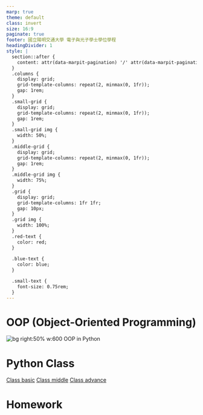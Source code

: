 ```yaml
---
marp: true
theme: default
class: invert
size: 16:9
paginate: true
footer: 國立陽明交通大學 電子與光子學士學位學程
headingDivider: 1
style: |
  section::after {
    content: attr(data-marpit-pagination) '/' attr(data-marpit-pagination-total);
  }
  .columns {
    display: grid;
    grid-template-columns: repeat(2, minmax(0, 1fr));
    gap: 1rem;
  }
  .small-grid {
    display: grid;
    grid-template-columns: repeat(2, minmax(0, 1fr));
    gap: 1rem;
  }
  .small-grid img {
    width: 50%;
  }
  .middle-grid {
    display: grid;
    grid-template-columns: repeat(2, minmax(0, 1fr));
    gap: 1rem;
  }
  .middle-grid img {
    width: 75%;
  }
  .grid {
    display: grid;
    grid-template-columns: 1fr 1fr;
    gap: 10px;
  }
  .grid img {
    width: 100%;
  }
  .red-text {
    color: red;
  }
  
  .blue-text {
    color: blue;  
  }

  .small-text {
    font-size: 0.75rem;
  }
---
```

# OOP (Object-Oriented Programming)
![bg right:50% w:600 OOP in Python](https://inprogrammer.com/wp-content/uploads/2022/07/oops.png)

# Python Class
[Class basic](https://github.com/mingfujacky/Lecture-Python/blob/main/OOP/OOP_basic.ipynb)
[Class middle](https://github.com/mingfujacky/Lecture-Python/blob/main/OOP/OOP_middle.ipynb)
[Class advance](https://github.com/mingfujacky/Lecture-Python/blob/main/OOP/OOP_advance.ipynb)

# Homework
